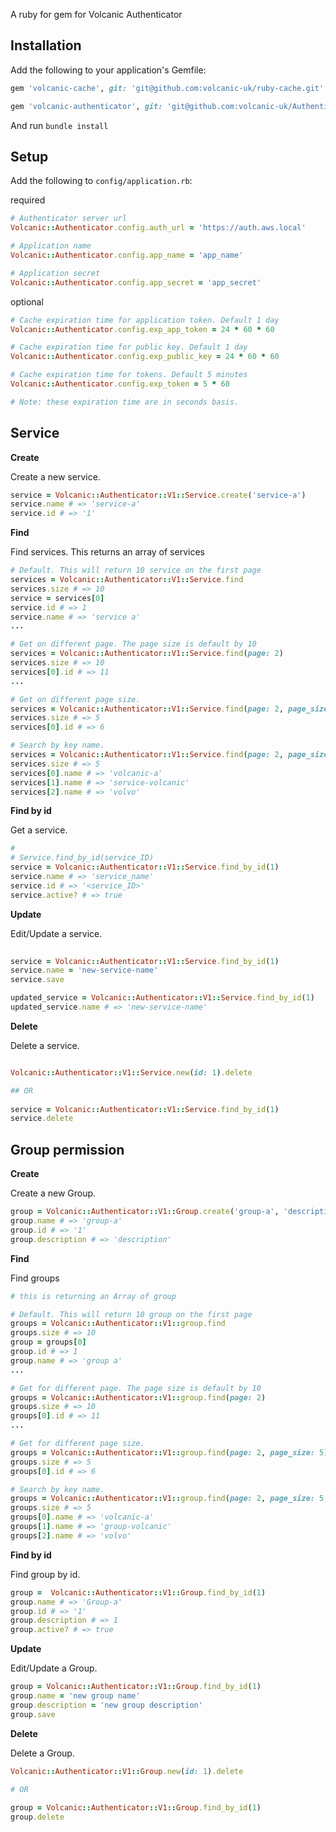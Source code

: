 
A ruby for gem for Volcanic Authenticator

## Installation

Add the following to your application's Gemfile:
```ruby
gem 'volcanic-cache', git: 'git@github.com:volcanic-uk/ruby-cache.git'

gem 'volcanic-authenticator', git: 'git@github.com:volcanic-uk/Authenticator-ruby-gem.git'
```

And run `bundle install`
    
## Setup

Add the following to `config/application.rb`:

required
```ruby
# Authenticator server url
Volcanic::Authenticator.config.auth_url = 'https://auth.aws.local'

# Application name
Volcanic::Authenticator.config.app_name = 'app_name'

# Application secret
Volcanic::Authenticator.config.app_secret = 'app_secret' 
```

optional
```ruby
# Cache expiration time for application token. Default 1 day
Volcanic::Authenticator.config.exp_app_token = 24 * 60 * 60 

# Cache expiration time for public key. Default 1 day
Volcanic::Authenticator.config.exp_public_key = 24 * 60 * 60  

# Cache expiration time for tokens. Default 5 minutes
Volcanic::Authenticator.config.exp_token = 5 * 60 

# Note: these expiration time are in seconds basis.
```

## Service
**Create**

Create a new service.

```ruby
service = Volcanic::Authenticator::V1::Service.create('service-a')
service.name # => 'service-a'
service.id # => '1'
```

**Find**

Find services. This returns an array of services
```ruby
# Default. This will return 10 service on the first page
services = Volcanic::Authenticator::V1::Service.find
services.size # => 10
service = services[0]
service.id # => 1
service.name # => 'service a'
...

# Get on different page. The page size is default by 10
services = Volcanic::Authenticator::V1::Service.find(page: 2)
services.size # => 10
services[0].id # => 11
...

# Get on different page size.
services = Volcanic::Authenticator::V1::Service.find(page: 2, page_size: 5)
services.size # => 5
services[0].id # => 6

# Search by key name.
services = Volcanic::Authenticator::V1::Service.find(page: 2, page_size: 5, key_name: 'vol')
services.size # => 5
services[0].name # => 'volcanic-a'
services[1].name # => 'service-volcanic'
services[2].name # => 'volvo'
```

**Find by id**

Get a service.
```ruby
#
# Service.find_by_id(service_ID)
service = Volcanic::Authenticator::V1::Service.find_by_id(1)
service.name # => 'service_name'
service.id # => '<service_ID>'
service.active? # => true
```

**Update**

Edit/Update a service.
```ruby
         
service = Volcanic::Authenticator::V1::Service.find_by_id(1)
service.name = 'new-service-name'
service.save

updated_service = Volcanic::Authenticator::V1::Service.find_by_id(1)
updated_service.name # => 'new-service-name'
```

**Delete**

Delete a service.
```ruby

Volcanic::Authenticator::V1::Service.new(id: 1).delete

## OR
 
service = Volcanic::Authenticator::V1::Service.find_by_id(1)
service.delete 

```
## Group permission
**Create**

Create a new Group.

```ruby
group = Volcanic::Authenticator::V1::Group.create('group-a', 'description', [1, 2])
group.name # => 'group-a'
group.id # => '1'
group.description # => 'description'
```

**Find**

Find groups 
```ruby
# this is returning an Array of group

# Default. This will return 10 group on the first page
groups = Volcanic::Authenticator::V1::group.find
groups.size # => 10
group = groups[0]
group.id # => 1
group.name # => 'group a'
...

# Get for different page. The page size is default by 10
groups = Volcanic::Authenticator::V1::group.find(page: 2)
groups.size # => 10
groups[0].id # => 11
...

# Get for different page size.
groups = Volcanic::Authenticator::V1::group.find(page: 2, page_size: 5)
groups.size # => 5
groups[0].id # => 6

# Search by key name.
groups = Volcanic::Authenticator::V1::group.find(page: 2, page_size: 5, key_name: 'vol')
groups.size # => 5
groups[0].name # => 'volcanic-a'
groups[1].name # => 'group-volcanic'
groups[2].name # => 'volvo'
```

**Find by id**

Find group by id.
```ruby
group =  Volcanic::Authenticator::V1::Group.find_by_id(1)
group.name # => 'Group-a'
group.id # => '1'
group.description # => 1
group.active? # => true
```

**Update**

Edit/Update a Group.
```ruby 
group = Volcanic::Authenticator::V1::Group.find_by_id(1)
group.name = 'new group name'
group.description = 'new group description'
group.save
```

**Delete**

Delete a Group.
```ruby
Volcanic::Authenticator::V1::Group.new(id: 1).delete

# OR
 
group = Volcanic::Authenticator::V1::Group.find_by_id(1)
group.delete
```
